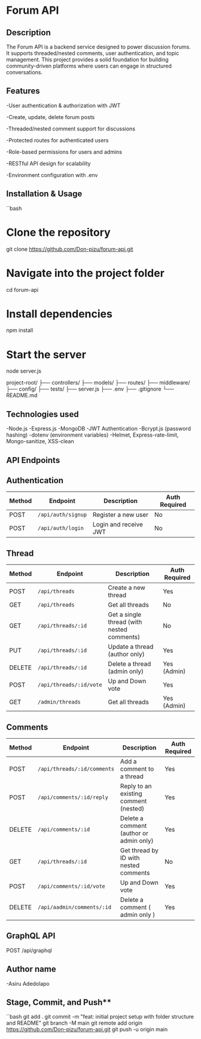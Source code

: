 #  Forum API

## Description
The Forum API is a backend service designed to power discussion forums. It supports threaded/nested comments, user authentication, and topic management. This project provides a solid foundation for building community-driven platforms where users can engage in structured conversations.

## Features
-User authentication & authorization with JWT

-Create, update, delete forum posts

-Threaded/nested comment support for discussions

-Protected routes for authenticated users

-Role-based permissions for users and admins

-RESTful API design for scalability

-Environment configuration with .env


## Installation & Usage

``bash
# Clone the repository
git clone https://github.com/Don-pizu/forum-api.git

# Navigate into the project folder
cd forum-api

# Install dependencies
npm install

# Start the server
node server.js

project-root/
├── controllers/
├── models/
├── routes/ 
├── middleware/
├── config/
├── tests/
├── server.js
├── .env
├── .gitignore
└── README.md


## Technologies used
-Node.js
-Express.js
-MongoDB
-JWT Authentication
-Bcrypt.js (password hashing)
-dotenv (environment variables)
-Helmet, Express-rate-limit, Mongo-sanitize, XSS-clean

## API Endpoints

## Authentication
| Method | Endpoint           | Description           | Auth Required |
| ------ | ------------------ | --------------------- | ------------- |
| POST   | `/api/auth/signup` | Register a new user   | No            |
| POST   | `/api/auth/login`  | Login and receive JWT | No            |



## Thread
| Method | Endpoint                | Description                                | Auth Required  |
| ------ | ----------------------- | ------------------------------------------ | -------------- |
| POST   | `/api/threads`          | Create a new thread                        |     Yes        | 
| GET    | `/api/threads`          | Get all threads                            |     No         |
| GET    | `/api/threads/:id`      | Get a single thread (with nested comments) | 	  No         |
| PUT    | `/api/threads/:id`      | Update a thread (author only)              | 	  Yes        |
| DELETE | `/api/threads/:id`      | Delete a thread (admin only)               | 	  Yes (Admin)|
| POST	 | `/api/threads/:id/vote` | Up and Down vote					        |     Yes		 |
| GET	 | `/admin/threads`		   | Get all threads							|     Yes (Admin)|



## Comments
| Method | Endpoint                    | Description                             | Auth Required |
| ------ | --------------------------- | --------------------------------------- | ------------- |
| POST   | `/api/threads/:id/comments` | Add a comment to a thread               | 	 Yes         |
| POST   | `/api/comments/:id/reply`   | Reply to an existing comment (nested)   | 	 Yes         |
| DELETE | `/api/comments/:id`         | Delete a comment (author or admin only) | 	 Yes         |
| GET    | `/api/threads/:id`          | Get thread by ID with nested comments   | 	 No          |
| POST	 | `/api/comments/:id/vote`    | Up and Down vote					     |     Yes		 |
| DELETE | `/api/aadmin/comments/:id`  | Delete a comment ( admin only )         | 	 Yes         |


## GraphQL API
  POST    /api/graphql




## Author name

-Asiru Adedolapo

## Stage, Commit, and Push**

``bash
git add .
git commit -m "feat: initial project setup with folder structure and README"
git branch -M main
git remote add origin https://github.com/Don-pizu/forum-api.git
git push -u origin main

